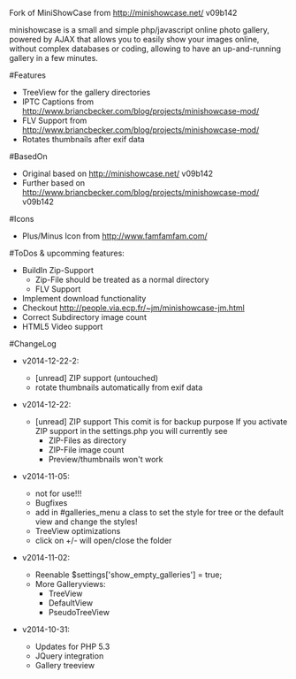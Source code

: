 Fork of MiniShowCase from http://minishowcase.net/ v09b142

minishowcase is a small and simple php/javascript online photo gallery, 
powered by AJAX that allows you to easily show your images online,
without complex databases or coding, allowing to have an up-and-running
gallery in a few minutes.

#Features
 * TreeView for the gallery directories
 * IPTC Captions from http://www.briancbecker.com/blog/projects/minishowcase-mod/
 * FLV Support from http://www.briancbecker.com/blog/projects/minishowcase-mod/
 * Rotates thumbnails after exif data

#BasedOn
* Original based on http://minishowcase.net/ v09b142
* Further based on http://www.briancbecker.com/blog/projects/minishowcase-mod/ v09b142

#Icons
* Plus/Minus Icon from http://www.famfamfam.com/

#ToDos & upcomming features:
* BuildIn Zip-Support
  * Zip-File should be treated as a normal directory
  * FLV Support
* Implement download functionality 
* Checkout http://people.via.ecp.fr/~jm/minishowcase-jm.html
* Correct Subdirectory image count
* HTML5 Video support

#ChangeLog
* v2014-12-22-2:
  * [unread] ZIP support (untouched)
  * rotate thumbnails automatically from exif data
* v2014-12-22:
  * [unread] ZIP support
   This comit is for backup purpose
   If you activate ZIP support in the settings.php you will currently see
    * ZIP-Files as directory
    * ZIP-File image count
    * Preview/thumbnails won't work
* v2014-11-05:
  * not for use!!!
  * Bugfixes
  * add in #galleries_menu a class to set the style for tree or the default view and change the styles!
  * TreeView optimizations
  * click on +/- will open/close the folder

* v2014-11-02:
  * Reenable $settings['show_empty_galleries'] = true;
  * More Galleryviews:
    * TreeView
    * DefaultView
    * PseudoTreeView
 
* v2014-10-31:
  * Updates for PHP 5.3
  * JQuery integration
  * Gallery treeview